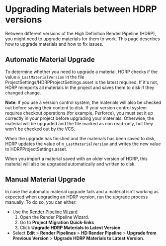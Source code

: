 # Upgrading Materials between HDRP versions

Between different versions of the High Definition Render Pipeline (HDRP), you might need to upgrade materials for them to work. This page describes how to upgrade materials and how to fix issues.

## Automatic Material Upgrade

To determine whether you need to upgrade a material, HDRP checks if the value `m_LastMaterialVersion` in the file ProjectSettings/HDRPProjectSettings.asset is the latest required.
If it's not, HDRP reimports all materials in the project and saves them to disk if they changed change. 

**Note**: If you use a version control system, the materials will also be checked out before saving their content to disk. If your version control system requires checkout operations (for example, Perforce), you must set it up correctly in your project before upgrading your materials. Otherwise, the material will be upgraded and the file marked as non read-only, but they won't be checked out by the VCS.

When the upgrade has finished and the materials has been saved to disk, HDRP updates the value of `m_LastMaterialVersion` and writes the new value to HDRPProjectSettings.asset.

When you import a material saved with an older version of HDRP, this material will also be upgraded automatically and written to disk.

## Manual Material Upgrade

In case the automatic material upgrade fails and a material isn't working as expected when upgrading an HDRP version, run the upgrade process manually. To do so, you can either:

- Use the [Render Pipeline Wizard](Render-Pipeline-Wizard.md)
    1. Open the Render Pipeline Wizard.
    2. Go to **Project Migration Quick-links** 
    3. Click **Upgrade HDRP Materials to Latest Version**.
- Select **Edit** > **Render Pipelines** > **HD Render Pipeline** > **Upgrade from Previous Version** > **Upgrade HDRP Materials to Latest Version**.
